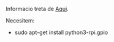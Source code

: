 Informacio treta de [Aqui](https://www.330ohms.com/es-es/blogs/blog/como-conectar-un-servo-sg90-a-raspberry-pi?srsltid=AfmBOor-O4VFHjE5DnS4vytMQK5Mw3PyIESZhbYzZTDrewBc-7A2n9FJ).


Necesitem:
  - sudo apt-get install python3-rpi.gpio
